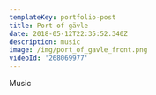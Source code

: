 ```yaml
---
templateKey: portfolio-post
title: Port of gävle
date: 2018-05-12T22:35:52.340Z
description: music
image: /img/port_of_gavle_front.png
videoId: '268069977'
---
```

Music
